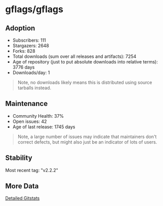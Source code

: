 # gflags/gflags

## Adoption

- Subscribers: 111
- Stargazers: 2648
- Forks: 828
- Total downloads (sum over all releases and artifacts): 7254
- Age of repository (just to put absolute downloads into relative terms): 3776 days
- Downloads/day: 1

> Note, no downloads likely means this is distributed using source tarballs instead.

## Maintenance

- Community Health: 37%
- Open issues: 42
- Age of last release: 1745 days

> Note, a large number of issues may indicate that maintainers don't correct defects, but might also
> just be an indicator of lots of users.

## Stability

Most recent tag: "v2.2.2"

## More Data

[Detailed Gitstats](/bazel-catalog/gitstats/gflags/gflags)

